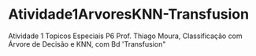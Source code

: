 # Atividade1ArvoresKNN-Transfusion
Atividade 1 Topicos Especiais P6 Prof. Thiago Moura, Classificação com Árvore de Decisão e KNN, com Bd 'Transfusion"
